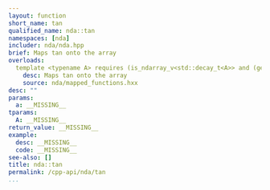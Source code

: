 ```yaml
---
layout: function
short_name: tan
qualified_name: nda::tan
namespaces: [nda]
includer: nda/nda.hpp
brief: Maps tan onto the array
overloads:
  template <typename A> requires (is_ndarray_v<std::decay_t<A>> and (get_algebra<std::decay_t<A>> != 'M')) auto tan(A && a):
    desc: Maps tan onto the array
    source: nda/mapped_functions.hxx
desc: ""
params:
  a: __MISSING__
tparams:
  A: __MISSING__
return_value: __MISSING__
example:
  desc: __MISSING__
  code: __MISSING__
see-also: []
title: nda::tan
permalink: /cpp-api/nda/tan
...
```


